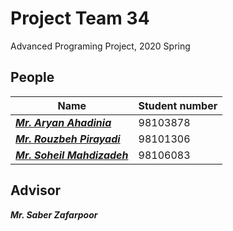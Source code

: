 # Project Team 34
Advanced Programing Project, 2020 Spring

## People
| Name | Student number |
| ----- | ----- |
| _***[Mr. Aryan Ahadinia](https://github.com/AryanAhadinia)***_ |  98103878 |
| _***[Mr. Rouzbeh Pirayadi](https://github.com/rpirayadi)***_ | 98101306 |
| _***[Mr. Soheil Mahdizadeh](https://github.com/s0heil20)***_ | 98106083 |

## Advisor
**_Mr. Saber Zafarpoor_**
